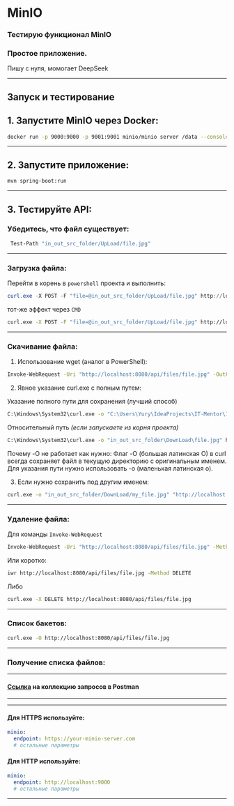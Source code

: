 # MinIO

### Тестирую функционал MinIO

### Простое приложение.

Пишу с нуля, момогает DeepSeek

---
## Запуск и тестирование

## 1. Запустите MinIO через Docker:
```bash
docker run -p 9000:9000 -p 9001:9001 minio/minio server /data --console-address ":9001"
````

---
## 2. Запустите приложение:
```bash
mvn spring-boot:run
```

---
## 3. Тестируйте API:

### Убедитесь, что файл существует:
```bash
 Test-Path "in_out_src_folder/UpLoad/file.jpg"
```

---
### Загрузка файла:
Перейти в корень в `powershell` проекта и выполнить:
```powershell
curl.exe -X POST -F "file=@in_out_src_folder/UpLoad/file.jpg" http://localhost:8080/api/files
```
тот-же эффект через `CMD`
```bash
curl.exe -X POST -F "file=@in_out_src_folder/UpLoad/file.jpg" http://localhost:8080/api/files
```

---
### Скачивание файла:
1. Использование wget (аналог в PowerShell):
```bash
Invoke-WebRequest -Uri "http://localhost:8080/api/files/file.jpg" -OutFile "in_out_src_folder/DownLoad/file.jpg"
```

2. Явное указание curl.exe с полным путем:

Указание полного пути для сохранения (лучший способ)
```bash
C:\Windows\System32\curl.exe -o "C:\Users\Yury\IdeaProjects\IT-Mentor\ITM_tasks\ITM_task028_examples_MinIO\in_out_src_folder\DownLoad\file.jpg" http://localhost:8080/api/files/file.jpg
```

Относительный путь _(если запускаете из корня проекта)_
```bash
C:\Windows\System32\curl.exe -o "in_out_src_folder\DownLoad\file.jpg" http://localhost:8080/api/files/file.jpg 
```
Почему -O не работает как нужно: Флаг -O (большая латинская O) в curl всегда сохраняет файл в текущую директорию с оригинальным именем. Для указания пути нужно использовать -o (маленькая латинская o).

3. Если нужно сохранить под другим именем:
```bash
curl.exe -o "in_out_src_folder/DownLoad/my_file.jpg" "http://localhost:8080/api/files/file.jpg"
```

---
### Удаление файла:

Для команды `Invoke-WebRequest`
```bash
Invoke-WebRequest -Uri "http://localhost:8080/api/files/file.jpg" -Method DELETE
```

Или коротко:
```bash
iwr http://localhost:8080/api/files/file.jpg -Method DELETE
````

Либо
```bash
curl.exe -X DELETE http://localhost:8080/api/files/file.jpg
```

---
### Список бакетов:
```bash
curl.exe -O http://localhost:8080/api/files/file.jpg
```

---
### Получение списка файлов:

---
#### [Ссылка](https://lunar-equinox-676595.postman.co/workspace/ITM_Yury_Workspace~8f191f88-e8ec-40af-b710-248189b66b12/collection/8967691-6fed959b-969e-4a1a-a070-37388fae7ce1?action=share&creator=8967691) на коллекцию запросов в **Postman**

---








---
#### Для HTTPS используйте:
```yaml
minio:
  endpoint: https://your-minio-server.com
  # остальные параметры
```

#### Для HTTP используйте:
```yaml
minio:
  endpoint: http://localhost:9000
  # остальные параметры
```

---

